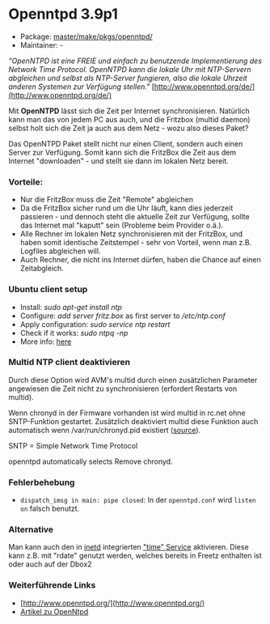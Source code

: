 # Openntpd 3.9p1
 - Package: [master/make/pkgs/openntpd/](https://github.com/Freetz-NG/freetz-ng/tree/master/make/pkgs/openntpd/)
 - Maintainer: -

*"OpenNTPD ist eine FREIE und einfach zu benutzende Implementierung des
Network Time Protocol. OpenNTPD kann die lokale Uhr mit NTP-Servern
abgleichen und selbst als NTP-Server fungieren, also die lokale Uhrzeit
anderen Systemen zur Verfügung stellen."*
[http://www.openntpd.org/de/](http://www.openntpd.org/de/)

Mit **OpenNTPD** lässt sich die Zeit per Internet synchronisieren.
Natürlich kann man das von jedem PC aus auch, und die Fritzbox (multid
daemon) selbst holt sich die Zeit ja auch aus dem Netz - wozu also
dieses Paket?

Das OpenNTPD Paket stellt nicht nur einen Client, sondern auch einen
Server zur Verfügung. Somit kann sich die FritzBox die Zeit aus dem
Internet "downloaden" - und stellt sie dann im lokalen Netz bereit.

### Vorteile:

-   Nur die FritzBox muss die Zeit "Remote" abgleichen
-   Da die FritzBox sicher rund um die Uhr läuft, kann dies jederzeit
    passieren - und dennoch steht die aktuelle Zeit zur Verfügung,
    sollte das Internet mal "kaputt" sein (Probleme beim Provider
    o.ä.).
-   Alle Rechner im lokalen Netz synchronisieren mit der FritzBox, und
    haben somit identische Zeitstempel - sehr von Vorteil, wenn man z.B.
    Logfiles abgleichen will.
-   Auch Rechner, die nicht ins Internet dürfen, haben die Chance auf
    einen Zeitabgleich.

### Ubuntu client setup

-   Install: *sudo apt-get install ntp*
-   Configure: *add server fritz.box* as first server to */etc/ntp.conf*
-   Apply configuration: *sudo service ntp restart*
-   Check if it works: *sudo ntpq -np*
-   More info:
    [here](https://help.ubuntu.com/community/UbuntuTime)

### Multid NTP client deaktivieren

Durch diese Option wird AVM's multid durch einen zusätzlichen Parameter
angewiesen die Zeit nicht zu synchronisieren (erfordert Restarts von
multid).

Wenn chronyd in der Firmware vorhanden ist wird multid in rc.net ohne
SNTP-Funktion gestartet. Zusätzlich deaktiviert multid diese Funktion
auch automatisch wenn /var/run/chronyd.pid existiert
([source](http://www.wehavemorefun.de/fritzbox/index.php/Multid#Aufruf)).

SNTP = Simple Network Time Protocol

openntpd automatically selects Remove chronyd.

### Fehlerbehebung

-   `dispatch_imsg in main: pipe closed`: In der `openntpd.conf` wird
    `listen on` falsch benutzt.

### Alternative

Man kann auch den in [inetd](inetd.html#user) integrierten
["time"
Service](http://en.wikipedia.org/wiki/Time_Protocol)
aktivieren. Diese kann z.B. mit "rdate" genutzt werden, welches
bereits in Freetz enthalten ist oder auch auf der Dbox2

### Weiterführende Links

-   [http://www.openntpd.org/](http://www.openntpd.org/)
-   [Artikel zu
    OpenNtpd](http://www.zdnet.de/builder/program/0,39023551,39191851,00.htm)

